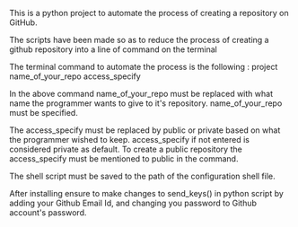 This is a python project to automate the process of creating a repository on GitHub.

The scripts have been made so as to reduce the process of creating a github repository into a line of command on the terminal

The terminal command to automate the process is the following : 
    project name_of_your_repo access_specify

In the above command name_of_your_repo must be replaced with what name the programmer wants to give to it's repository.
name_of_your_repo must be specified.

The access_specify must be replaced by public or private based on what the programmer wished to keep.
access_specify if not entered is considered private as default.
To create a public repository the access_specify must be mentioned to public in the command.

The shell script must be saved to the path of the configuration shell file.


After installing ensure to make changes to send_keys() in python script by adding your Github Email Id, and changing you password to Github account's password.
